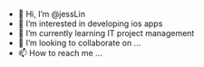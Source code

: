 - 👋 Hi, I’m @jessLin
- 👀 I’m interested in developing ios apps
- 🌱 I’m currently learning IT project management
- 💞️ I’m looking to collaborate on ...
- 📫 How to reach me ...

<!---
jessLin/jessLin is a ✨ special ✨ repository because its `README.md` (this file) appears on your GitHub profile.
You can click the Preview link to take a look at your changes.
--->
